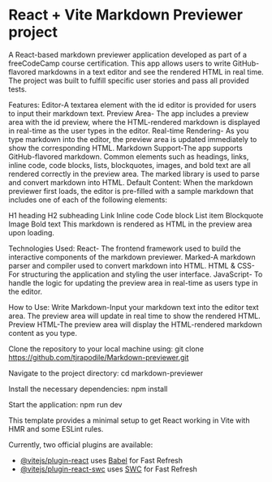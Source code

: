 # React + Vite Markdown Previewer project
A React-based markdown previewer application developed as part of a freeCodeCamp course certification.
This app allows users to write GitHub-flavored markdowns in a text editor and see the rendered HTML in real time.
The project was built to fulfill specific user stories and pass all provided tests.

Features:
Editor-A textarea element with the id editor is provided for users to input their markdown text.
Preview Area- The app includes a preview area with the id preview, where the HTML-rendered markdown is displayed in real-time as the user types in the editor.
Real-time Rendering- As you type markdown into the editor, the preview area is updated immediately to show the corresponding HTML.
Markdown Support-The app supports GitHub-flavored markdown. Common elements such as headings, links, inline code, code blocks, lists, blockquotes, images, and bold text are all rendered correctly in the preview area.
The marked library is used to parse and convert markdown into HTML.
Default Content:
When the markdown previewer first loads, the editor is pre-filled with a sample markdown that includes one of each of the following elements:

H1 heading
H2 subheading
Link
Inline code
Code block
List item
Blockquote
Image
Bold text
This markdown is rendered as HTML in the preview area upon loading.

Technologies Used:
React- The frontend framework used to build the interactive components of the markdown previewer.
Marked-A markdown parser and compiler used to convert markdown into HTML.
HTML & CSS-For structuring the application and styling the user interface.
JavaScript- To handle the logic for updating the preview area in real-time as users type in the editor.

How to Use:
Write Markdown-Input your markdown text into the editor text area. The preview area will update in real time to show the rendered HTML.
Preview HTML-The preview area will display the HTML-rendered markdown content as you type.

Clone the repository to your local machine using:
git clone https://github.com/tjrapodile/Markdown-previewer.git

Navigate to the project directory:
cd markdown-previewer

Install the necessary dependencies:
npm install

Start the application:
npm run dev

This template provides a minimal setup to get React working in Vite with HMR and some ESLint rules.

Currently, two official plugins are available:

- [@vitejs/plugin-react](https://github.com/vitejs/vite-plugin-react/blob/main/packages/plugin-react/README.md) uses [Babel](https://babeljs.io/) for Fast Refresh
- [@vitejs/plugin-react-swc](https://github.com/vitejs/vite-plugin-react-swc) uses [SWC](https://swc.rs/) for Fast Refresh
